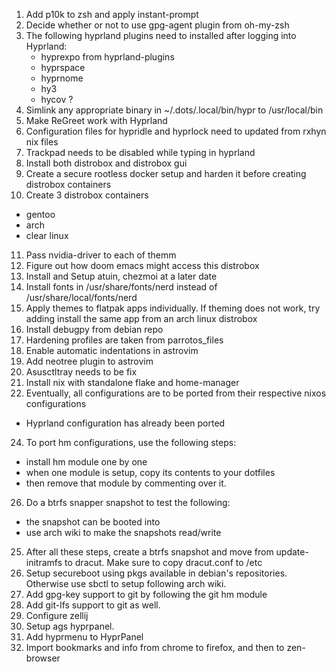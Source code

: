 1. Add p10k to zsh and apply instant-prompt
2. Decide whether or not to use gpg-agent plugin from oh-my-zsh
3. The following hyprland plugins need to installed after logging into Hyprland:
   - hyprexpo from hyprland-plugins
   - hyprspace
   - hyprnome
   - hy3
   - hycov ?
4. Simlink any appropriate binary in ~/.dots/.local/bin/hypr to /usr/local/bin
5. Make ReGreet work with Hyprland
6. Configuration files for hypridle and hyprlock need to updated from rxhyn nix files
7. Trackpad needs to be disabled while typing in hyprland
8. Install both distrobox and distrobox gui
9. Create a secure rootless docker setup and harden it before creating distrobox containers
10. Create 3 distrobox containers
   - gentoo
   - arch
   - clear linux
11. Pass nvidia-driver to each of themm
12. Figure out how doom emacs might access this distrobox 
13. Install and Setup atuin, chezmoi at a later date
14. Install fonts in /usr/share/fonts/nerd instead of /usr/share/local/fonts/nerd
15. Apply themes to flatpak apps individually. If theming does not work, try adding install the same app from an arch linux distrobox
16. Install debugpy from debian repo
17. Hardening profiles are taken from parrotos_files
18. Enable automatic indentations in astrovim
19. Add neotree plugin to astrovim
21. Asusctltray needs to be fix
22. Install nix with standalone flake and home-manager
23. Eventually, all configurations are to be ported from their respective nixos configurations 
   - Hyprland configuration has already been ported 
24. To port hm configurations, use the following steps:
   - install hm module one by one
   - when one module is setup, copy its contents to your dotfiles
   - then remove that module by commenting over it.
26. Do a btrfs snapper snapshot to test the following:
   - the snapshot can be booted into
   - use arch wiki to make the snapshots read/write
25. After all these steps, create a btrfs snapshot and move from update-initramfs to dracut. Make sure to copy dracut.conf to /etc
26. Setup secureboot using pkgs available in debian's repositories. Otherwise use sbctl to setup following arch wiki.
27. Add gpg-key support to git by following the git hm module
28. Add git-lfs support to git as well.
29. Configure zellij
30. Setup ags hyprpanel.
31. Add hyprmenu to HyprPanel
32. Import bookmarks and info from chrome to firefox, and then to zen-browser

